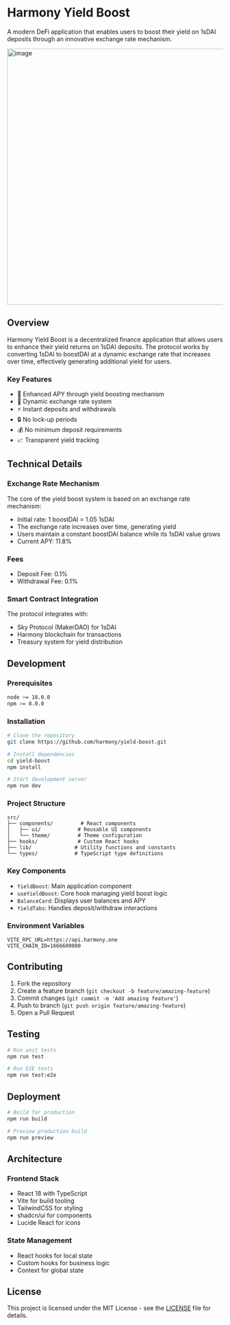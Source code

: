 # Harmony Yield Boost

A modern DeFi application that enables users to boost their yield on 1sDAI deposits through an innovative exchange rate mechanism.

<img width="597" alt="image" src="https://github.com/user-attachments/assets/e06569c2-7346-4543-8cf5-2cf04197ed34" />

## Overview

Harmony Yield Boost is a decentralized finance application that allows users to enhance their yield returns on 1sDAI deposits. The protocol works by converting 1sDAI to boostDAI at a dynamic exchange rate that increases over time, effectively generating additional yield for users.

### Key Features

- 🚀 Enhanced APY through yield boosting mechanism
- 💱 Dynamic exchange rate system
- ⚡ Instant deposits and withdrawals
- 🔒 No lock-up periods
- 💰 No minimum deposit requirements
- 📈 Transparent yield tracking

## Technical Details

### Exchange Rate Mechanism

The core of the yield boost system is based on an exchange rate mechanism:

- Initial rate: 1 boostDAI = 1.05 1sDAI
- The exchange rate increases over time, generating yield
- Users maintain a constant boostDAI balance while its 1sDAI value grows
- Current APY: 11.8%

### Fees

- Deposit Fee: 0.1%
- Withdrawal Fee: 0.1%

### Smart Contract Integration

The protocol integrates with:
- Sky Protocol (MakerDAO) for 1sDAI
- Harmony blockchain for transactions
- Treasury system for yield distribution

## Development

### Prerequisites

```bash
node >= 18.0.0
npm >= 8.0.0
```

### Installation

```bash
# Clone the repository
git clone https://github.com/harmony/yield-boost.git

# Install dependencies
cd yield-boost
npm install

# Start development server
npm run dev
```

### Project Structure

```
src/
├── components/         # React components
│   ├── ui/            # Reusable UI components
│   └── theme/         # Theme configuration
├── hooks/             # Custom React hooks
├── lib/              # Utility functions and constants
└── types/            # TypeScript type definitions
```

### Key Components

- `YieldBoost`: Main application component
- `useYieldBoost`: Core hook managing yield boost logic
- `BalanceCard`: Displays user balances and APY
- `YieldTabs`: Handles deposit/withdraw interactions

### Environment Variables

```env
VITE_RPC_URL=https://api.harmony.one
VITE_CHAIN_ID=1666600000
```

## Contributing

1. Fork the repository
2. Create a feature branch (`git checkout -b feature/amazing-feature`)
3. Commit changes (`git commit -m 'Add amazing feature'`)
4. Push to branch (`git push origin feature/amazing-feature`)
5. Open a Pull Request

## Testing

```bash
# Run unit tests
npm run test

# Run E2E tests
npm run test:e2e
```

## Deployment

```bash
# Build for production
npm run build

# Preview production build
npm run preview
```

## Architecture

### Frontend Stack

- React 18 with TypeScript
- Vite for build tooling
- TailwindCSS for styling
- shadcn/ui for components
- Lucide React for icons

### State Management

- React hooks for local state
- Custom hooks for business logic
- Context for global state

## License

This project is licensed under the MIT License - see the [LICENSE](LICENSE) file for details.
